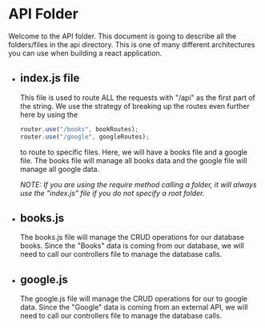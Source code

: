 # API Folder

Welcome to the API folder. This document is going to describe all the folders/files in the api directory. This is one of many different architectures you can use when building a react application.

- ## index.js file

  This file is used to route ALL the requests with "/api" as the first part of the string. We use the strategy of breaking up the routes even further here by using the

  ```javascript
  router.use("/books", bookRoutes);
  router.use("/google", googleRoutes);
  ```

  to route to specific files. Here, we will have a books file and a google file. The books file will manage all books data and the google file will manage all google data.

  _NOTE: If you are using the require method calling a folder, it will always use the "index.js" file if you do not specify a root folder._

* ## books.js

  The books.js file will manage the CRUD operations for our database books. Since the "Books" data is coming from our database, we will need to call our controllers file to manage the database calls.

* ## google.js

  The google.js file will manage the CRUD operations for our to google data. Since the "Google" data is coming from an external API, we will need to call our controllers file to manage the database calls.
